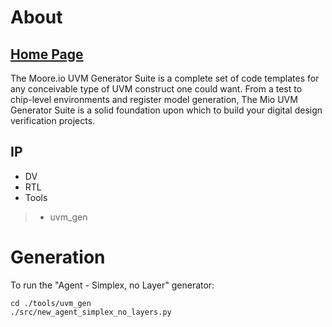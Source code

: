 # About
## [Home Page](https://datum-technology-corporation.github.io/uvm_gen/)
The Moore.io UVM Generator Suite is a complete set of code templates for any conceivable type of UVM construct one could want. From a test to chip-level environments and register model generation, The Mio UVM Generator Suite is a solid foundation upon which to build your digital design verification projects.

## IP
* DV
* RTL
* Tools
> * uvm_gen


# Generation
To run the "Agent - Simplex, no Layer" generator:

```
cd ./tools/uvm_gen
./src/new_agent_simplex_no_layers.py
```
